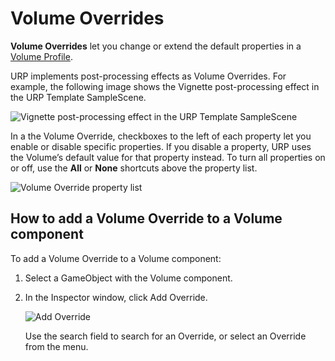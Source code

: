 # Volume Overrides

__Volume Overrides__ let you change or extend the default properties in a [Volume Profile](Volume-Profile.md).

URP implements post-processing effects as Volume Overrides. For example, the following image shows the Vignette post-processing effect in the URP Template SampleScene.

![Vignette post-processing effect in the URP Template SampleScene](Images/post-proc/post-proc-as-volume-override.png)

In a the Volume Override, checkboxes to the left of each property let you enable or disable specific properties. If you disable a property, URP uses the Volume’s default value for that property instead. To turn all properties on or off, use the __All__ or __None__ shortcuts above the property list.

![Volume Override property list](Images/post-proc/volume-override-property-list.png)

## <a name="volume-add-override"></a>How to add a Volume Override to a Volume component

To add a Volume Override to a Volume component:

1. Select a GameObject with the Volume component.

2. In the Inspector window, click Add Override.

    ![Add Override](Images/post-proc/volume-add-override.png)

    Use the search field to search for an Override, or select an Override from the menu.
